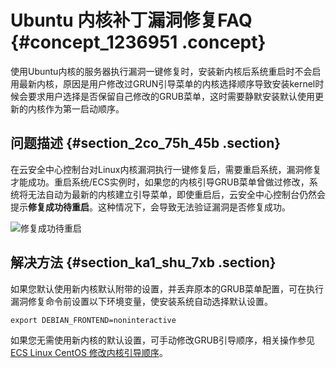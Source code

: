 # Ubuntu 内核补丁漏洞修复FAQ {#concept_1236951 .concept}

使用Ubuntu内核的服务器执行漏洞一键修复时，安装新内核后系统重启时不会启用最新内核，原因是用户修改过GRUN引导菜单的内核选择顺序导致安装kernel时候会要求用户选择是否保留自己修改的GRUB菜单，这时需要静默安装默认使用更新的内核作为第一启动顺序。

## 问题描述 {#section_2co_75h_45b .section}

在云安全中心控制台对Linux内核漏洞执行一键修复后，需要重启系统，漏洞修复才能成功。重启系统/ECS实例时，如果您的内核引导GRUB菜单曾做过修改，系统将无法自动为最新的内核建立引导菜单，即使重启后，云安全中心控制台仍然会提示**修复成功待重启**。这种情况下，会导致无法验证漏洞是否修复成功。

![修复成功待重启](http://static-aliyun-doc.oss-cn-hangzhou.aliyuncs.com/assets/img/987740/156378367352210_zh-CN.png)

## 解决方法 {#section_ka1_shu_7xb .section}

如果您默认使用新内核默认附带的设置，并丢弃原本的GRUB菜单配置，可在执行漏洞修复命令前设置以下环境变量，使安装系统自动选择默认设置。

``` {#codeblock_ftp_usv_tkt}
export DEBIAN_FRONTEND=noninteractive
```

如果您无需使用新内核的默认设置，可手动修改GRUB引导顺序，相关操作参见[ECS Linux CentOS 修改内核引导顺序](https://www.alibabacloud.com/help/zh/faq-detail/41463.htm)。

